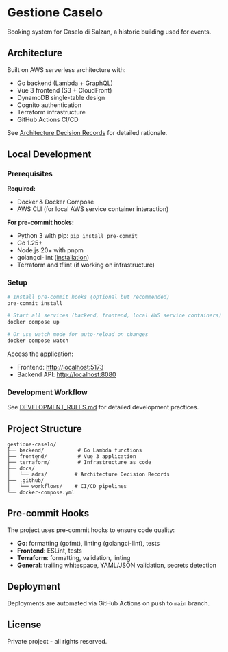 # Gestione Caselo

Booking system for Caselo di Salzan, a historic building used for events.

## Architecture

Built on AWS serverless architecture with:

- Go backend (Lambda + GraphQL)
- Vue 3 frontend (S3 + CloudFront)
- DynamoDB single-table design
- Cognito authentication
- Terraform infrastructure
- GitHub Actions CI/CD

See [Architecture Decision Records](./docs/adrs/README.md) for detailed rationale.

## Local Development

### Prerequisites

**Required:**

- Docker & Docker Compose
- AWS CLI (for local AWS service container interaction)

**For pre-commit hooks:**

- Python 3 with pip: `pip install pre-commit`
- Go 1.25+
- Node.js 20+ with pnpm
- golangci-lint ([installation](https://golangci-lint.run/welcome/install/))
- Terraform and tflint (if working on infrastructure)

### Setup

```bash
# Install pre-commit hooks (optional but recommended)
pre-commit install

# Start all services (backend, frontend, local AWS service containers)
docker compose up

# Or use watch mode for auto-reload on changes
docker compose watch
```

Access the application:

- Frontend: <http://localhost:5173>
- Backend API: <http://localhost:8080>

### Development Workflow

See [DEVELOPMENT_RULES.md](./DEVELOPMENT_RULES.md) for detailed development practices.

## Project Structure

```text
gestione-caselo/
├── backend/           # Go Lambda functions
├── frontend/          # Vue 3 application
├── terraform/         # Infrastructure as code
├── docs/
│   └── adrs/         # Architecture Decision Records
├── .github/
│   └── workflows/    # CI/CD pipelines
└── docker-compose.yml
```

## Pre-commit Hooks

The project uses pre-commit hooks to ensure code quality:

- **Go**: formatting (gofmt), linting (golangci-lint), tests
- **Frontend**: ESLint, tests
- **Terraform**: formatting, validation, linting
- **General**: trailing whitespace, YAML/JSON validation, secrets detection

## Deployment

Deployments are automated via GitHub Actions on push to `main` branch.

## License

Private project - all rights reserved.
